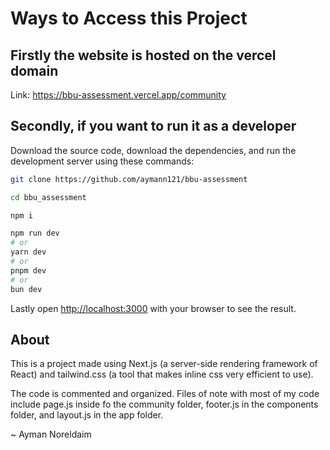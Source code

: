 # Ways to Access this Project

## Firstly the website is hosted on the vercel domain
Link: https://bbu-assessment.vercel.app/community

## Secondly, if you want to run it as a developer

Download the source code, download the dependencies, and run the development server using these commands:

```bash
git clone https://github.com/aymann121/bbu-assessment

cd bbu_assessment

npm i

npm run dev
# or
yarn dev
# or
pnpm dev
# or
bun dev
```
Lastly open [http://localhost:3000](http://localhost:3000) with your browser to see the result.

## About
This is a project made using Next.js (a server-side rendering framework of React) and tailwind.css (a tool that makes inline css very efficient to use).

The code is commented and organized. Files of note with most of my code include page.js inside fo the community folder, footer.js in the components folder, and layout.js in the app folder.

~ Ayman Noreldaim
